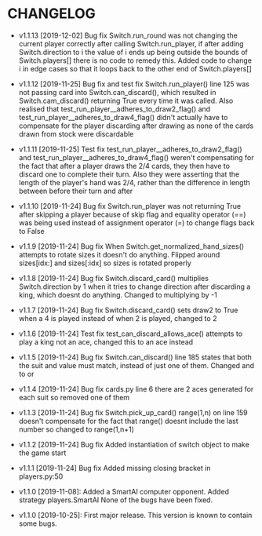 # CHANGELOG

* v1.1.13 [2019-12-02] Bug fix
    Switch.run_round was not changing the current player correctly after calling Switch.run_player,
    if after adding Switch.direction to i the value of i ends up being outside the bounds
    of Switch.players[] there is no code to remedy this. Added code to change i in edge cases so
    that it loops back to the other end of Switch.players[]
    
* v1.1.12 [2019-11-25] Bug fix and test fix
    Switch.run_player() line 125 was not passing card into Switch.can_discard(), which resulted
    in Switch.cam_discard() returning True every time it was called.
    Also realised that test_run_player__adheres_to_draw2_flag() and
    test_run_player__adheres_to_draw4_flag() didn't actually have to compensate for the
    player discarding after drawing as none of the cards drawn from stock were discardable

* v1.1.11 [2019-11-25] Test fix
    test_run_player__adheres_to_draw2_flag() and test_run_player__adheres_to_draw4_flag()
    weren't compensating for the fact that after a player draws the 2/4 cards, they then
    have to discard one to complete their turn. Also they were asserting that the length
    of the player's hand was 2/4, rather than the difference in length between before their
    turn and after

* v1.1.10 [2019-11-24] Bug fix
    Switch.run_player was not returning True after skipping a player because of skip flag
    and equality operator (==) was being used instead of assignment operator (=) to change
    flags back to False

* v1.1.9 [2019-11-24] Bug fix
    When Switch.get_normalized_hand_sizes() attempts to rotate sizes it doesn't do anything.
    Flipped around sizes[idx:] and sizes[:idx] so sizes is rotated properly

* v1.1.8 [2019-11-24] Bug fix
    Switch.discard_card() multiplies Switch.direction by 1 when it tries to change
    direction after discarding a king, which doesnt do anything. Changed to multiplying by -1
    
* v1.1.7 [2019-11-24] Bug fix
    Switch.discard_card() sets draw2 to True when a 4 is played instead of when
    2 is played, changed to 2
    
* v1.1.6 [2019-11-24] Test fix
    test_can_discard_allows_ace() attempts to play a king not an ace, changed
    this to an ace instead
    
* v1.1.5 [2019-11-24] Bug fix
    Switch.can_discard() line 185 states that both the suit and value must
    match, instead of just one of them. Changed and to or
    
* v1.1.4 [2019-11-24] Bug fix
    cards.py line 6 there are 2 aces generated for each suit
    so removed one of them
    
* v1.1.3 [2019-11-24] Bug fix
    Switch.pick_up_card() range(1,n) on line 159 doesn't compensate
    for the fact that range() doesnt include the last number so
    changed to range(1,n+1)
    
* v1.1.2 [2019-11-24] Bug fix
    Added instantiation of switch object to make the game start
    
* v1.1.1 [2019-11-24] Bug fix
    Added missing closing bracket in players.py:50
    
* v1.1.0 [2019-11-08]: Added a SmartAI computer opponent.
  Added strategy players.SmartAI
  None of the bugs have been fixed.

* v1.1.0 [2019-10-25]: First major release.
  This version is known to contain some bugs.